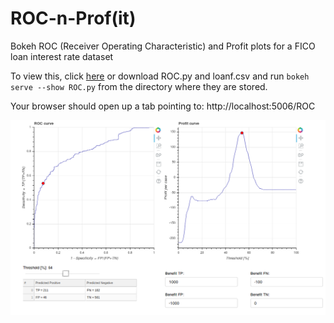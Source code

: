 # ROC-n-Prof(it)
Bokeh ROC (Receiver Operating Characteristic) and Profit plots for a FICO loan interest rate dataset

To view this, click [here] or download ROC.py and loanf.csv and run `bokeh serve --show ROC.py` from the directory where they are stored.

Your browser should open up a tab pointing to: http://localhost:5006/ROC

![ROC and profit curves](https://github.com/alexspili/ROC-n-Prof/blob/master/Screenshot.png "ROC and profit curves")


[here]: http://34.212.227.255:5006
